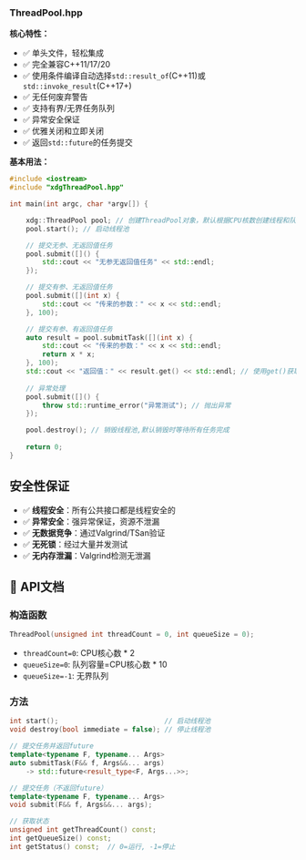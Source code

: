 ### ThreadPool.hpp

**核心特性：**
- ✅ 单头文件，轻松集成
- ✅ 完全兼容C++11/17/20
- ✅ 使用条件编译自动选择`std::result_of`(C++11)或`std::invoke_result`(C++17+)
- ✅ 无任何废弃警告
- ✅ 支持有界/无界任务队列
- ✅ 异常安全保证
- ✅ 优雅关闭和立即关闭
- ✅ 返回`std::future`的任务提交

**基本用法：**

```cpp
#include <iostream>
#include "xdgThreadPool.hpp"

int main(int argc, char *argv[]) {

    xdg::ThreadPool pool; // 创建ThreadPool对象，默认根据CPU核数创建线程和队列大小
    pool.start(); // 启动线程池

    // 提交无参、无返回值任务
    pool.submit([]() {
        std::cout << "无参无返回值任务" << std::endl;
    });

    // 提交有参、无返回值任务
    pool.submit([](int x) {
        std::cout << "传来的参数：" << x << std::endl;
    }, 100);

    // 提交有参、有返回值任务
    auto result = pool.submitTask([](int x) {
        std::cout << "传来的参数：" << x << std::endl;
        return x * x;
    }, 100);
    std::cout << "返回值：" << result.get() << std::endl; // 使用get()获取返回值
    
    // 异常处理
	pool.submit([]() {
    	throw std::runtime_error("异常测试"); // 抛出异常
	});

    pool.destroy(); // 销毁线程池,默认销毁时等待所有任务完成
    
    return 0;
}
```



## 安全性保证

- ✅ **线程安全**：所有公共接口都是线程安全的
- ✅ **异常安全**：强异常保证，资源不泄漏
- ✅ **无数据竞争**：通过Valgrind/TSan验证
- ✅ **无死锁**：经过大量并发测试
- ✅ **无内存泄漏**：Valgrind检测无泄漏



## 📖 API文档

### 构造函数

```cpp
ThreadPool(unsigned int threadCount = 0, int queueSize = 0);
```

- `threadCount=0`: CPU核心数 * 2
- `queueSize=0`: 队列容量=CPU核心数 * 10
- `queueSize=-1`: 无界队列

### 方法

```cpp
int start();                          // 启动线程池
void destroy(bool immediate = false); // 停止线程池

// 提交任务并返回future
template<typename F, typename... Args>
auto submitTask(F&& f, Args&&... args) 
    -> std::future<result_type<F, Args...>>;

// 提交任务（不返回future）
template<typename F, typename... Args>
void submit(F&& f, Args&&... args);

// 获取状态
unsigned int getThreadCount() const;
int getQueueSize() const;
int getStatus() const;  // 0=运行, -1=停止
```



